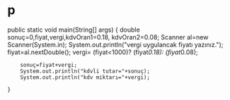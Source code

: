 # p
public static void main(String[] args) {
        double sonuç=0,fiyat,vergi,kdvOran1=0.18, kdvOran2=0.08;
        Scanner al=new Scanner(System.in);
        System.out.println("vergi uygulancak fiyatı yazınız.");
        fiyat=al.nextDouble();
        vergi= (fiyat<1000)? (fiyat*0.18): (fiyat*0.08);
       
        sonuç=fiyat+vergi;
        System.out.println("kdvli tutar="+sonuç);
        System.out.println("kdv miktarı="+vergi);
        
    }
    
